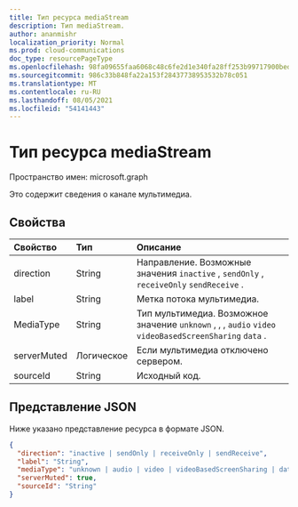 ```yaml
---
title: Тип ресурса mediaStream
description: Тип mediaStream.
author: ananmishr
localization_priority: Normal
ms.prod: cloud-communications
doc_type: resourcePageType
ms.openlocfilehash: 98fa09655faa6068c48c6fe2d1e340fa28ff253b99717900bed5d9f863561c1b
ms.sourcegitcommit: 986c33b848fa22a153f28437738953532b78c051
ms.translationtype: MT
ms.contentlocale: ru-RU
ms.lasthandoff: 08/05/2021
ms.locfileid: "54141443"
---
```

# <a name="mediastream-resource-type"></a>Тип ресурса mediaStream

Пространство имен: microsoft.graph

Это содержит сведения о канале мультимедиа.

## <a name="properties"></a>Свойства

| Свойство    | Тип    | Описание                                                                                                   |
| :---------- | :------ | :------------------------------------------------------------------------------------------------------------ |
| direction   | String  | Направление. Возможные значения `inactive` , `sendOnly` , `receiveOnly` `sendReceive` .                  |
| label       | String  | Метка потока мультимедиа.                                                                                       |
| MediaType   | String  | Тип мультимедиа. Возможное значение `unknown` , , , `audio` `video` `videoBasedScreenSharing` `data` .        |
| serverMuted | Логическое | Если мультимедиа отключено сервером.                                                                          |
| sourceId    | String  | Исходный код.                                                                                                |

## <a name="json-representation"></a>Представление JSON

Ниже указано представление ресурса в формате JSON.

<!-- {
  "blockType": "resource",
  "optionalProperties": [
    "serverMuted",
    "label"
  ],
  "@odata.type": "microsoft.graph.mediaStream"
}-->
```json
{
  "direction": "inactive | sendOnly | receiveOnly | sendReceive",
  "label": "String",
  "mediaType": "unknown | audio | video | videoBasedScreenSharing | data",
  "serverMuted": true,
  "sourceId": "String"
}
```

<!-- uuid: 8fcb5dbc-d5aa-4681-8e31-b001d5168d79
2015-10-25 14:57:30 UTC -->
<!--
{
  "type": "#page.annotation",
  "description": "mediaStream resource",
  "keywords": "",
  "section": "documentation",
  "tocPath": "",
  "suppressions": []
}
-->

